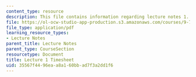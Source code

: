 ```yaml
---
content_type: resource
description: This file contains information regarding lecture notes 1.
file: https://ol-ocw-studio-app-production.s3.amazonaws.com/courses/9-70-social-psychology-spring-2013/35567f4496eaa8a160bbad7f3a2dd1f6_MIT9_70S13_timesheet_L1.pdf
file_type: application/pdf
learning_resource_types:
- Lecture Notes
parent_title: Lecture Notes
parent_type: CourseSection
resourcetype: Document
title: Lecture 1 Timesheet
uid: 35567f44-96ea-a8a1-60bb-ad7f3a2dd1f6
---
```

